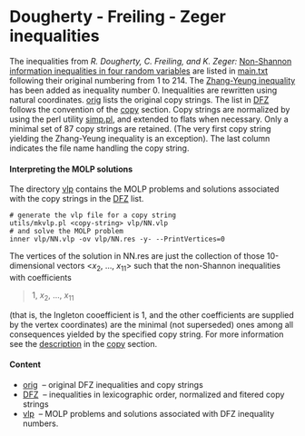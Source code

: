 Dougherty - Freiling - Zeger inequalities
=================

The inequalities from *R. Dougherty, C. 
Freiling, and K.  Zeger:* [Non-Shannon information inequalities in four
random variables](http://arxiv.org/pdf/1104.3602v1) are
listed in [main.txt](main.txt) following their original numbering from 1 to 214. 
The [Zhang-Yeung inequality](http://www.cs.cornell.edu/courses/cs783/2007fa/papers/ZYnonShannon.pdf)
has been added as inequality number 0. Inequalities are rewritten using natural
coordinates. [orig](orig.txt) lists the original copy strings. The list in [DFZ](DFZ.txt)
follows the convention of the [copy](../copy) section. Copy strings are normalized by using the
perl utility [simp.pl](../utils/simp.pl), and extended to flats when necessary. Only a minimal
set of 87 copy strings are retained. (The very first copy string yielding the Zhang-Yeung
inequality is an exception). The last column indicates the file name handling the copy string.

#### Interpreting the MOLP solutions

The directory [vlp](vlp) contains the MOLP problems and solutions associated
with the copy strings in the [DFZ](DFZ.txt) list.

    # generate the vlp file for a copy string
    utils/mkvlp.pl <copy-string> vlp/NN.vlp
    # and solve the MOLP problem
    inner vlp/NN.vlp -ov vlp/NN.res -y- --PrintVertices=0

The vertices of the solution in NN.res are just the collection of those 
10-dimensional vectors &lt;*x*<sub>2</sub>, ..., *x*<sub>11</sub>&gt; such
that the non-Shannon inequalities with coefficients

>  1, *x*<sub>2</sub>, ..., *x*<sub>11</sub>

(that is, the Ingleton cooefficient is 1, and the other coefficients are
supplied by the vertex coordinates) are the minimal (not superseded) ones
among all consequences yielded by the specified copy string. For more information
see the [description](../copy/DESCRIPTION.md) in the [copy](../copy) section.

#### Content

* [orig](orig.txt) &nbsp;&ndash; original DFZ inequalities and copy strings
* [DFZ](DFZ.txt) &nbsp;&ndash; inequalities in lexicographic order, normalized and fitered copy strings
* [vlp](vlp) &nbsp;&ndash; MOLP problems and solutions associated with DFZ
  inequality numbers.


